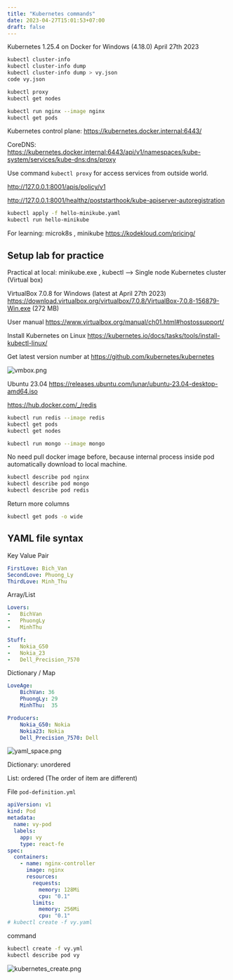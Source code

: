 ```yaml
---
title: "Kubernetes commands"
date: 2023-04-27T15:01:53+07:00
draft: false
---
```


Kubernetes 1.25.4 on Docker for Windows (4.18.0) April 27th 2023

```bash
kubectl cluster-info
kubectl cluster-info dump
kubectl cluster-info dump > vy.json
code vy.json

kubectl proxy
kubectl get nodes

kubectl run nginx --image nginx
kubectl get pods
```

Kubernetes control plane: https://kubernetes.docker.internal:6443/

CoreDNS: https://kubernetes.docker.internal:6443/api/v1/namespaces/kube-system/services/kube-dns:dns/proxy

Use command `kubectl proxy` for access services from outside world.

http://127.0.0.1:8001/apis/policy/v1

http://127.0.0.1:8001/healthz/poststarthook/kube-apiserver-autoregistration

```bash
kubectl apply -f hello-minikube.yaml
kubectl run hello-minikube
```

For learning: microk8s , minikube
https://kodekloud.com/pricing/


## Setup lab for practice
Practical at local: minikube.exe , kubectl --> Single node Kubernetes cluster (Virtual box)

VirtualBox 7.0.8 for Windows (latest at April 27th 2023) https://download.virtualbox.org/virtualbox/7.0.8/VirtualBox-7.0.8-156879-Win.exe (272 MB)

User manual https://www.virtualbox.org/manual/ch01.html#hostossupport/

Install Kubernetes on Linux https://kubernetes.io/docs/tasks/tools/install-kubectl-linux/

Get latest version number at https://github.com/kubernetes/kubernetes

![vmbox.png](/img/2023_04_27_kubernetes/vmbox.png)

Ubuntu 23.04 https://releases.ubuntu.com/lunar/ubuntu-23.04-desktop-amd64.iso

https://hub.docker.com/_/redis

```bash
kubectl run redis --image redis
kubectl get pods
kubectl get nodes

kubectl run mongo --image mongo
```
No need pull docker image before, because internal process inside pod automatically download to local machine.

```bash
kubectl describe pod nginx
kubectl describe pod mongo
kubectl describe pod redis
```

Return more columns

```bash
kubectl get pods -o wide
```

## YAML file syntax

Key Value Pair

```yaml
FirstLove: Bich_Van
SecondLove: Phuong_Ly
ThirdLove: Minh_Thu
```

Array/List

```yaml
Lovers:
-   BichVan
-   PhuongLy
-   MinhThu

Stuff:
-   Nokia_G50
-   Nokia_23
-   Dell_Precision_7570
```

Dictionary / Map
```yaml
LoveAge:
    BichVan: 36
    PhuongLy: 29
    MinhThu:  35

Producers:
    Nokia_G50: Nokia
    Nokia23: Nokia
    Dell_Precision_7570: Dell
```

![yaml_space.png](/img/2023_04_27_kubernetes/yaml_space.png)

Dictionary: unordered

List: ordered (The order of item are different)

File `pod-definition.yml`

```yaml
apiVersion: v1
kind: Pod
metadata:
  name: vy-pod
  labels:
    app: vy
    type: react-fe
spec:
  containers:
    - name: nginx-controller
      image: nginx
      resources:
        requests:
          memory: 128Mi
          cpu: "0.1"
        limits:
          memory: 256Mi
          cpu: "0.1"
# kubectl create -f vy.yaml
```

command
```bash
kubectl create -f vy.yml
kubectl describe pod vy
```

![kubernetes_create.png](/img/2023_04_27_kubernetes/kubernetes_create.png)


